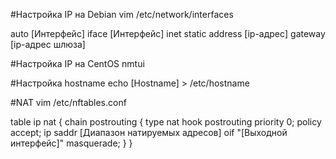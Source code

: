 #Настройка IP на Debian
vim /etc/network/interfaces

auto [Интерфейс]
iface [Интерфейс] inet static
address [ip-адрес]
gateway [ip-адрес шлюза]

#Настройка IP на CentOS
nmtui

#Настройка hostname
echo [Hostname] > /etc/hostname

#NAT
vim /etc/nftables.conf

table ip nat {
	chain postrouting {
	type nat hook postrouting priority 0; policy accept;
	ip saddr [Диапазон натируемых адресов] oif "[Выходной интерфейс]" masquerade;
	}
}
